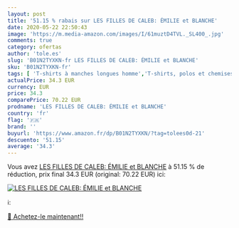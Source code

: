 ```yaml
---
layout: post
title: '51.15 % rabais sur LES FILLES DE CALEB: ÉMILIE et BLANCHE'
date: 2020-05-22 22:50:43
image: 'https://m.media-amazon.com/images/I/61muztD4TVL._SL400_.jpg'
comments: true
category: ofertas
author: 'tole.es'
slug: 'B01N2TYXKN-fr LES FILLES DE CALEB: ÉMILIE et BLANCHE'
sku: 'B01N2TYXKN-fr'
tags: [ 'T-shirts à manches longues homme','T-shirts, polos et chemises homme','Vêtements','Vêtements homme', ]
actualPrice: 34.3 EUR
currency: EUR
price: 34.3
comparePrice: 70.22 EUR
prodname: 'LES FILLES DE CALEB: ÉMILIE et BLANCHE'
country: 'fr'
flag: '🇫🇷'
brand: ''
buyurl: 'https://www.amazon.fr/dp/B01N2TYXKN/?tag=tolees0d-21'
descuento: '51.15'
average: '34.3'
---
```


Vous avez [LES FILLES DE CALEB: ÉMILIE et BLANCHE](https://www.amazon.fr/dp/B01N2TYXKN/?tag=tolees0d-21)  à  51.15 % de réduction, prix final  34.3 EUR (original: 70.22 EUR) ici:

[![LES FILLES DE CALEB: ÉMILIE et BLANCHE](https://m.media-amazon.com/images/I/61muztD4TVL._SL400_.jpg)](https://www.amazon.fr/dp/B01N2TYXKN/?tag=tolees0d-21)

ℹ️:


[🛒 Achetez-le maintenant!!](https://www.amazon.fr/dp/B01N2TYXKN/?tag=tolees0d-21)
